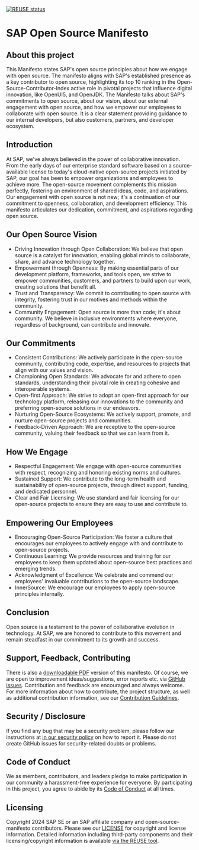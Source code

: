 [![REUSE status](https://api.reuse.software/badge/github.com/SAP/open-source-manifesto)](https://api.reuse.software/info/github.com/SAP/open-source-manifesto)

# SAP Open Source Manifesto

## About this project

This Manifesto states SAP's open source principles about how we engage with open source. The manifesto aligns with SAP's established presence as a key contributor to open source, highlighting its top 10 ranking in the Open-Source-Contributor-Index active role in pivotal projects that influence digital innovation, like OpenUI5, and OpenJDK. The Manifesto talks about SAP's commitments to open source, about our vision, about our external engagement with open source, and how we empower our employees to collaborate with open source. It is a clear statement providing guidance to our internal developers, but also customers, partners, and developer ecosystem.

## Introduction

At SAP, we've always believed in the power of collaborative innovation. From the early days of our enterprise standard software based on a source-available license to today's cloud-native open-source projects initiated by SAP, our goal has been to empower organizations and employees to achieve more.
The open-source movement complements this mission perfectly, fostering an environment of shared ideas, code, and aspirations. Our engagement with open source is not new; it's a continuation of our commitment to openness, collaboration, and development efficiency. This manifesto articulates our dedication, commitment, and aspirations regarding open source.

## Our Open Source Vision

- Driving Innovation through Open Collaboration: We believe that open source is a catalyst for innovation, enabling global minds to collaborate, share, and advance technology together.
- Empowerment through Openness: By making essential parts of our development platform, frameworks, and tools open, we strive to empower communities, customers, and partners to build upon our work, creating solutions that benefit all.
- Trust and Transparency: We commit to contributing to open source with integrity, fostering trust in our motives and methods within the community.
- Community Engagement: Open source is more than code; it's about community. We believe in inclusive environments where everyone, regardless of background, can contribute and innovate.

## Our Commitments

- Consistent Contributions: We actively participate in the open-source community, contributing code, expertise, and resources to projects that align with our values and vision.
- Championing Open Standards: We advocate for and adhere to open standards, understanding their pivotal role in creating cohesive and interoperable systems.
- Open-first Approach: We strive to adopt an open-first approach for our technology platform, releasing our innovations to the community and preferring open-source solutions in our endeavors.
- Nurturing Open-Source Ecosystems: We actively support, promote, and nurture open-source projects and communities.
- Feedback-Driven Approach: We are receptive to the open-source community, valuing their feedback so that we can learn from it.

## How We Engage

- Respectful Engagement: We engage with open-source communities with respect, recognizing and honoring existing norms and cultures.
- Sustained Support: We contribute to the long-term health and sustainability of open-source projects, through direct support, funding, and dedicated personnel.
- Clear and Fair Licensing: We use standard and fair licensing for our open-source projects to ensure they are easy to use and contribute to.

## Empowering Our Employees

- Encouraging Open-Source Participation: We foster a culture that encourages our employees to actively engage with and contribute to open-source projects.
- Continuous Learning: We provide resources and training for our employees to keep them updated about open-source best practices and emerging trends.
- Acknowledgment of Excellence: We celebrate and commend our employees' invaluable contributions to the open-source landscape.
- InnerSource: We encourage our employees to apply open-source principles internally.

## Conclusion

Open source is a testament to the power of collaborative evolution in technology. At SAP, we are honored to contribute to this movement and remain steadfast in our commitment to its growth and success.

## Support, Feedback, Contributing

There is also a [downloadable PDF](https://www.sap.com/docs/download/2024/05/ec7cc67d-bf7e-0010-bca6-c68f7e60039b.pdf) version of this manifesto. Of course, we are open to improvement ideas/suggestions, error reports etc. via [GitHub issues](https://github.com/SAP/open-source-manifesto/issues). Contribution and feedback are encouraged and always welcome. For more information about how to contribute, the project structure, as well as additional contribution information, see our [Contribution Guidelines](CONTRIBUTING.md).

## Security / Disclosure

If you find any bug that may be a security problem, please follow our instructions at [in our security policy](https://github.com/SAP/open-source-manifesto/security/policy) on how to report it. Please do not create GitHub issues for security-related doubts or problems.

## Code of Conduct

We as members, contributors, and leaders pledge to make participation in our community a harassment-free experience for everyone. By participating in this project, you agree to abide by its [Code of Conduct](https://github.com/SAP/.github/blob/main/CODE_OF_CONDUCT.md) at all times.

## Licensing

Copyright 2024 SAP SE or an SAP affiliate company and open-source-manifesto contributors. Please see our [LICENSE](LICENSE) for copyright and license information. Detailed information including third-party components and their licensing/copyright information is available [via the REUSE tool](https://api.reuse.software/info/github.com/SAP/open-source-manifesto).
